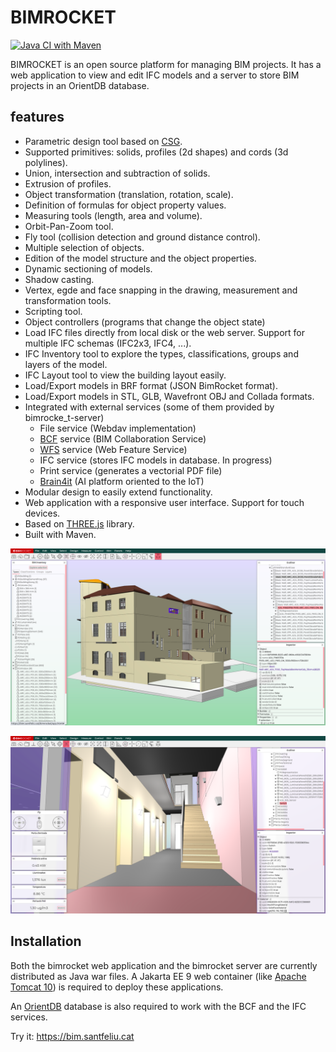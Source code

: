 # BIMROCKET

[![Java CI with Maven](https://github.com/bimrocket/bimrocket/actions/workflows/maven.yml/badge.svg)](https://github.com/bimrocket/bimrocket/actions/workflows/maven.yml)

BIMROCKET is an open source platform for managing BIM projects. It has a web application to view and edit IFC models and a server to store BIM projects in an OrientDB database.

## features
- Parametric design tool based on [CSG](https://en.wikipedia.org/wiki/Constructive_solid_geometry).
- Supported primitives: solids, profiles (2d shapes) and cords (3d polylines).
- Union, intersection and subtraction of solids.
- Extrusion of profiles.
- Object transformation (translation, rotation, scale).
- Definition of formulas for object property values.
- Measuring tools (length, area and volume).
- Orbit-Pan-Zoom tool.
- Fly tool (collision detection and ground distance control).
- Multiple selection of objects.
- Edition of the model structure and the object properties.
- Dynamic sectioning of models.
- Shadow casting.
- Vertex, egde and face snapping in the drawing, measurement and transformation tools.
- Scripting tool.
- Object controllers (programs that change the object state)
- Load IFC files directly from local disk or the web server. Support for multiple IFC schemas (IFC2x3, IFC4, ...).
- IFC Inventory tool to explore the types, classifications, groups and layers of the model.
- IFC Layout tool to view the building layout easily.
- Load/Export models in BRF format (JSON BimRocket format).
- Load/Export models in STL, GLB, Wavefront OBJ and Collada formats.
- Integrated with external services (some of them provided by bimrocke_t-server)
  - File service (Webdav implementation)
  - [BCF](https://en.wikipedia.org/wiki/BIM_Collaboration_Format) service (BIM Collaboration Service)
  - [WFS](https://en.wikipedia.org/wiki/Web_Feature_Service) service (Web Feature Service)
  - IFC service (stores IFC models in database. In progress)
  - Print service (generates a vectorial PDF file)
  - [Brain4it](http://brain4it.org) (AI platform oriented to the IoT)
- Modular design to easily extend functionality.
- Web application with a responsive user interface. Support for touch devices.
- Based on [THREE.js](https://threejs.org) library.
- Built with Maven.


![Facility exterior](/docs/images/screenshot1.png?raw=true "Facility exterior")

![Facility interior](/docs/images/screenshot2.png?raw=true "Facility interior")

## Installation
Both the bimrocket web application and the bimrocket server are currently distributed as Java war files. A Jakarta EE 9 web container (like [Apache Tomcat 10](https://tomcat.apache.org/download-10.cgi)) is required to deploy these applications.

An [OrientDB](https://orientdb.org/) database is also required to work with the BCF and the IFC services.

Try it: https://bim.santfeliu.cat
